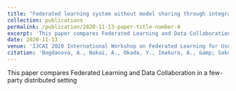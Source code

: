 ```yaml
---
title: "Federated learning system without model sharing through integration of dimensional reduced data representations"
collection: publications
permalink: /publication/2020-11-13-paper-title-number-4
excerpt: 'This paper compares Federated Learning and Data Collaboration in a few-party distributed setting'
date: 2020-11-13
venue: 'IJCAI 2020 International Workshop on Federated Learning for User Privacy and Data Confidentiality'
citation: 'Bogdanova, A., Nakai, A., Okada, Y., Imakura, A., &amp; Sakurai, T. (2020). Federated learning system without model sharing through integration of dimensional reduced data representations. arXiv preprint arXiv:2011.06803.'
---
```

This paper compares Federated Learning and Data Collaboration in a few-party distributed setting
